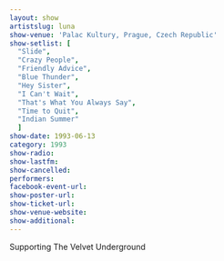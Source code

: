 ```yaml
---
layout: show
artistslug: luna
show-venue: 'Palac Kultury, Prague, Czech Republic'
show-setlist: [
  "Slide",
  "Crazy People",
  "Friendly Advice",
  "Blue Thunder",
  "Hey Sister",
  "I Can't Wait",
  "That's What You Always Say",
  "Time to Quit",
  "Indian Summer"
  ]
show-date: 1993-06-13
category: 1993
show-radio: 
show-lastfm: 
show-cancelled: 
performers: 
facebook-event-url: 
show-poster-url: 
show-ticket-url: 
show-venue-website: 
show-additional: 
---
```


Supporting The Velvet Underground